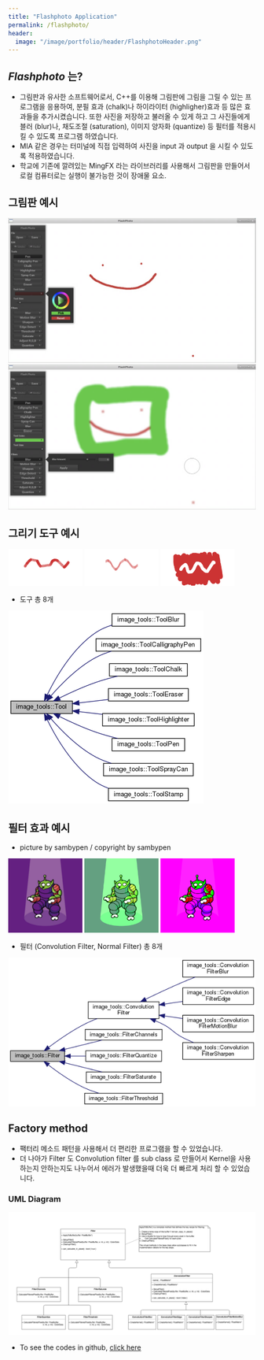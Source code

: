 ```yaml
---
title: "Flashphoto Application"
permalink: /flashphoto/
header:
  image: "/image/portfolio/header/FlashphotoHeader.png"
---
```


## *Flashphoto* 는?
 - 그림판과 유사한 소프트웨어로서, C++를 이용해 그림판에 그림을 그릴 수 있는 프로그램을 응용하여, 분필 효과 (chalk)나 하이라이터 (highligher)효과 등
   많은 효과들을 추가시켰습니다. 또한 사진을 저장하고 불러올 수 있게 하고 그 사진들에게 블러 (blur)나,
   채도조절 (saturation), 이미지 양자화 (quantize) 등 필터를 적용시킬 수 있도록 프로그램 하였습니다.
 - MIA 같은 경우는 터미널에 직접 입력하여 사진을 input 과 output 을 시킬 수 있도록 적용하였습니다.
 - 학교에 기존에 깔려있는 MingFX 라는 라이브러리를 사용해서 그림판을 만들어서 로컬 컴퓨터로는 실행이 불가능한 것이 장애물 요소.


## 그림판 예시
<img src="/image/Flashphoto/FlashphotoApp1.png">
<img src="/image/Flashphoto/FlashphotoApp2.png">


## 그리기 도구 예시
<img src="/image/Flashphoto/chalk_example.png" width="30%" height="30%">
<img src="/image/Flashphoto/highlighter_example.png" width="30%" height="30%">
<img src="/image/Flashphoto/eraser_example.png" width="30%" height="30%">

 - 도구 총 8개

<img src="/image/Flashphoto/classimage__tools_1_1Tool__inherit__graph.png">


## 필터 효과 예시
 - picture by sambypen / copyright by sambypen
<img src="/image/Flashphoto/blur-5.0-out.png" width="30%" height="30%">
<img src="/image/Flashphoto/green-5.0-out.png" width="30%" height="30%">
<img src="/image/Flashphoto/saturate-5.0-out.png" width="30%" height="30%">

 - 필터 (Convolution Filter, Normal Filter) 총 8개
 <img src="/image/Flashphoto/classimage__tools_1_1Filter__inherit__graph.png">


## Factory method
 - 팩터리 메소드 패턴을 사용해서 더 편리한 프로그램을 할 수 있었습니다.
  - 더 나아가 Filter 도 Convolution filter 를 sub class 로 만들어서 Kernel을 사용하는지 안하는지도
    나누어서 에러가 발생했을때 더욱 더 빠르게 처리 할 수 있었습니다.

### UML Diagram
<img src="/image/Flashphoto/Template.png">


- To see the codes in github, [click here](https://github.com/donghakang/Flashphoto_Application)
